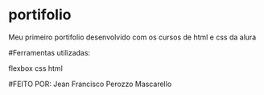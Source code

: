 # portifolio

Meu primeiro portifolio desenvolvido com os cursos de html e css da alura

#Ferramentas utilizadas:

flexbox
css
html

#FEITO POR: 
Jean Francisco Perozzo Mascarello
